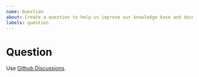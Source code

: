```yaml
---
name: Question
about: Create a question to help us improve our knowledge base and documentation
labels: question
---
```


# Question

Use [Github Discussions](https://github.com/open-telemetry/opentelemetry-demo-webstore/discussions/).
